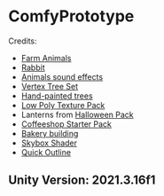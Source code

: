 # ComfyPrototype
 
Credits:
- [Farm Animals](https://assetstore.unity.com/packages/3d/farm-animals-set-97945)
- [Rabbit](https://assetstore.unity.com/packages/3d/characters/animals/white-rabbit-138709)
- [Animals sound effects](https://assetstore.unity.com/packages/audio/sound-fx/animals/animals-95444)
- [Vertex Tree Set](https://assetstore.unity.com/packages/3d/vertex-color-trees-set-95968)
- [Hand-painted trees](https://assetstore.unity.com/packages/3d/vegetation/trees/tree-hand-painted-cartoon-2021-collection-201399)
- [Low Poly Texture Pack](https://assetstore.unity.com/packages/2d/textures-materials/lowpoly-textures-pack-140717)
- Lanterns from [Halloween Pack](https://assetstore.unity.com/packages/3d/environments/fantasy/free-cartoon-halloween-pack-mobile-vr-45896)
- [Coffeeshop Starter Pack](https://assetstore.unity.com/packages/3d/props/coffeeshop-starter-pack-160914)
- [Bakery building](https://assetstore.unity.com/packages/3d/environments/low-poly-cute-bakery-building-229785)
- [Skybox Shader](https://assetstore.unity.com/packages/vfx/shaders/free-skybox-extended-shader-107400)
- [Quick Outline](https://assetstore.unity.com/packages/tools/particles-effects/quick-outline-115488)

## Unity Version: 2021.3.16f1
